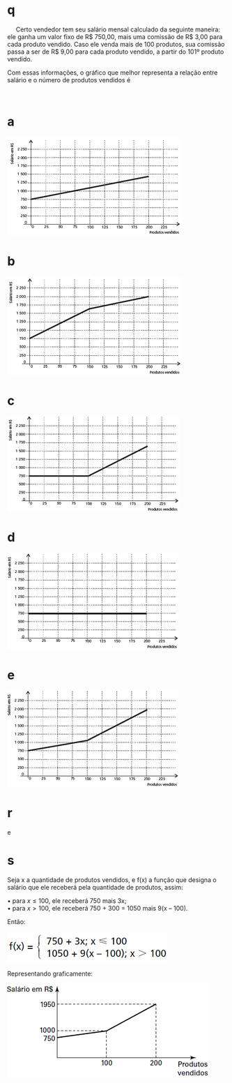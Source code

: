 # q
     Certo vendedor tem seu salário mensal calculado da seguinte maneira: ele ganha um valor fixo de R$ 750,00, mais uma comissão de R$ 3,00 para cada produto vendido. Caso ele venda mais de 100 produtos, sua comissão passa a ser de R$ 9,00 para cada produto vendido, a partir do 101º produto vendido.

Com essas informações, o gráfico que melhor representa a relação entre salário e o número de produtos vendidos é

 

# a
![](bac68b26-6c79-e59f-c48f-b22afc1e8006.png)

# b
![](f4ffbf88-ff49-fa28-c740-3ffac0ec7d67.png)

# c
![](d37aa4bf-eff7-6491-0624-3ab304c08c68.png)

# d
![](86499708-1a22-47f6-2b3f-a065e86001eb.png)

# e
![](80ed4230-806b-2834-e94a-143ae76040bb.png)

# r
e

# s
Seja x a quantidade de produtos vendidos, e f(x) a função que designa o salário que ele receberá pela quantidade de produtos, assim:

• para $x \leq 100$, ele receberá 750 mais 3x;\
• para $x > 100$, ele receberá 750 + 300 = 1050 mais 9(x – 100).

Então:

![](fa132573-c574-3c3f-1473-1533322b3862.png)

Representando graficamente:

![](6c51e508-4bfa-8774-343a-2ae822d97579.png)
